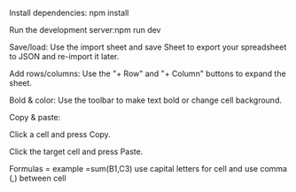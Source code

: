 Install dependencies: npm install

Run the development server:npm run dev


Save/load: Use the   import sheet and save Sheet to export your spreadsheet to JSON and re-import it later.

Add rows/columns: Use the "+ Row" and "+ Column" buttons to expand the sheet.

Bold & color: Use the toolbar to make text bold or change cell background.

Copy & paste:

Click a cell and press Copy.

Click the target cell and press Paste.

Formulas = example =sum(B1,C3)  use capital letters for cell and use comma (,) between cell  


